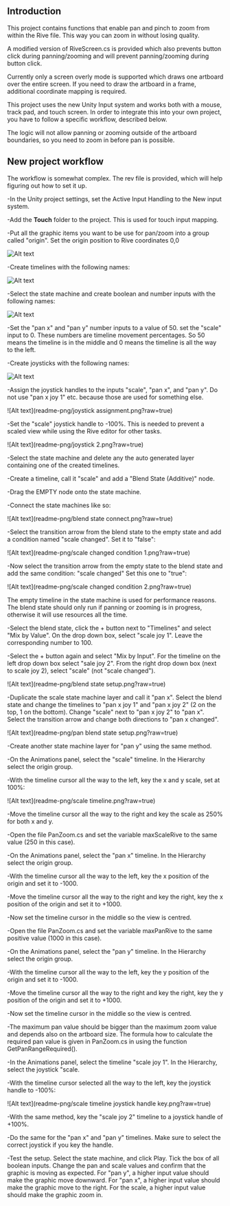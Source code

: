 ## Introduction

This project contains functions that enable pan and pinch to zoom from within the Rive file. This way you can zoom in without losing quality. 

A modified version of RiveScreen.cs is provided which also prevents button click during panning/zooming and will prevent panning/zooming during button click.

Currently only a screen overly mode is supported which draws one artboard over the entire screen. If you need to draw the artboard in a frame, additional coordinate mapping is required.

This project uses the new Unity Input system and works both with a mouse, track pad, and touch screen. In order to integrate this into your own project, you have to follow a specific workflow, described below.

The logic will not allow panning or zooming outside of the artboard boundaries, so you need to zoom in before pan is possible.

## New project workflow

The workflow is somewhat complex. The rev file is provided, which will help figuring out how to set it up.

-In the Unity project settings, set the Active Input Handling to the New input system.

-Add the **Touch** folder to the project. This is used for touch input mapping.
	
-Put all the graphic items you want to be use for pan/zoom into a group called "origin". Set the origin position to Rive coordinates 0,0

![Alt text](readme-png/origin%20coordinate.png?raw=true)

-Create timelines with the following names:

![Alt text](readme-png/timeline%20names.png?raw=true)

-Select the state machine and create boolean and number inputs with the following names:

![Alt text](readme-png/inputs.png?raw=true)

-Set the "pan x" and "pan y" number inputs to a value of 50. set the "scale" input to 0. These numbers are timeline movement percentages. So 50 means the timeline is in the middle and 0 means the timeline is all the way to the left.

-Create joysticks with the following names:

![Alt text](readme-png/joysticks.png?raw=true)

-Assign the joystick handles to the inputs "scale", "pan x", and "pan y". Do not use "pan x joy 1" etc. because those are used for something else.

![Alt text](readme-png/joystick assignment.png?raw=true)

-Set the "scale" joystick handle to -100%. This is needed to prevent a scaled view while using the Rive editor for other tasks.

![Alt text](readme-png/joystick 2.png?raw=true)

-Select the state machine and delete any the auto generated layer containing one of the created timelines.

-Create a timeline, call it "scale" and add a "Blend State (Additive)" node.

-Drag the EMPTY node onto the state machine. 

-Connect the state machines like so:

![Alt text](readme-png/blend state connect.png?raw=true)

-Select the transition arrow from the blend state to the empty state and add a condition named "scale changed". Set it to "false":

![Alt text](readme-png/scale changed condition 1.png?raw=true)

-Now select the transition arrow from the empty state to the blend state and add the same condition: "scale changed" Set this one to "true":

![Alt text](readme-png/scale changed condition 2.png?raw=true)

The empty timeline in the state machine is used for performance reasons. The blend state should only run if panning or zooming is in progress, otherwise it will use resources all the time.

-Select the blend state, click the + button next to "Timelines" and select "Mix by Value". On the drop down box, select "scale joy 1". Leave the corresponding number to 100.

-Select the + button again and select "Mix by Input". For the timeline on the left drop down box select "sale joy 2". From the right drop down box (next to scale joy 2), select "scale" (not "scale changed").

![Alt text](readme-png/blend state setup.png?raw=true)

-Duplicate the scale state machine layer and call it "pan x". Select the blend state and change the timelines to "pan x joy 1" and "pan x joy 2" (2 on the top, 1 on the bottom). Change "scale" next to "pan x joy 2" to "pan x". Select the transition arrow and change both directions to "pan x changed".

![Alt text](readme-png/pan blend state setup.png?raw=true)

-Create another state machine layer for "pan y" using the same method.
	
-On the Animations panel, select the "scale" timeline. In the Hierarchy select the origin group. 

-With the timeline cursor all the way to the left, key the x and y scale, set at 100%:

![Alt text](readme-png/scale timeline.png?raw=true)

-Move the timeline cursor all the way to the right and key the scale as 250% for both x and y.

-Open the file PanZoom.cs and set the variable maxScaleRive to the same value (250 in this case).
	
-On the Animations panel, select the "pan x" timeline. In the Hierarchy select the origin group. 

-With the timeline cursor all the way to the left, key the x position of the origin and set it to -1000.

-Move the timeline cursor all the way to the right and key the right, key the x position of the origin and set it to +1000.

-Now set the timeline cursor in the middle so the view is centred.

-Open the file PanZoom.cs and set the variable maxPanRive to the same positive value (1000 in this case).
	
-On the Animations panel, select the "pan y" timeline. In the Hierarchy select the origin group. 

-With the timeline cursor all the way to the left, key the y position of the origin and set it to -1000.

-Move the timeline cursor all the way to the right and key the right, key the y position of the origin and set it to +1000.

-Now set the timeline cursor in the middle so the view is centred.
	
-The maximum pan value should be bigger than the maximum zoom value and depends also on the artboard size. The formula how to calculate the required pan value is given in PanZoom.cs in using the function GetPanRangeRequired().
	
-In the Animations panel, select the timeline "scale joy 1". In the Hierarchy, select the joystick "scale.

-With the timeline cursor selected all the way to the left, key the joystick handle to -100%:
	
![Alt text](readme-png/scale timeline joystick handle key.png?raw=true)
	
-With the same method, key the "scale joy 2" timeline to a joystick handle of +100%.

-Do the same for the "pan x" and "pan y" timelines. Make sure to select the correct joystick if you key the handle.
	
-Test the setup. Select the state machine, and click Play. Tick the box of all boolean inputs. Change the pan and scale values and confirm that the graphic is moving as expected. For "pan y", a higher input value should make the graphic move downward. For "pan x", a higher input value should make the graphic move to the right. For the scale, a higher input value should make the graphic zoom in.
